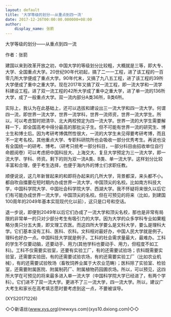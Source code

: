 ```yaml
---
layout: default
title: '大学等级的划分——从重点到四一流'
date: 2017-12-26T00:00:00.000000+08:00
author:
    display_name: 张箭
---
```


大学等级的划分——从重点到四一流

作者：张箭

建国以来到改革开放之初，中国大学的等级划分比较粗，大概就是三等，即大专、大学、全国重点大学。20世纪90年代初起，搞了二一一工程，进了该工程的一百零几所大学便成了重点大学。90年代末，又搞了九八五工程，进了该工程的39所大学便成了重中之重大学。现在2017年又搞了双一流工程，即一流大学和一流学科建设工程。进了双一流工程的42所大学成了重中之重大学，进了单一流的136所大学，成了一般重点大学。双一流内部分A类36所，B类6所。

实际上，我认为在此基础上，还可以选拔和建设出三一流大学和四一流大学。何谓四一流，即世界一流大学，世界一流学科，世界一流师资，世界一流大学生。所以，可以考虑暂时把清华、北大两校预定为四一流大学。世界一流的大学生需要解释一下，即全国高考中得分最高的那批尖子生。但不可能有世界一流的研究生、博士生和博士后。因为考研考博偶然性很大，一流的大学生未见得要考研考博，而且不一定考名校。其他重点大学、专职科研院所也会吸收一部分优秀考生。再说也没有全国统一的研考、博考。（研考只统考一部分科目，一部分科目由招收单位自行命题阅卷）可以考虑把中国科技大、上海交大、复旦大学预定为三一流大学，即一流大学、学科、师资。剩下的则为双一流A类、B类、单一流大学。这样划分比较丰富和合理，便于考生选择，也便于海内外的博士们求职任教。

顺便说说，这几年新冒起来的和即将办起来的几所大学，背景都深，来头都不小。都自吹自擂要在短时期内办成世界一流大学，中国顶尖的名校。比如南方科技大学，中国科学院大学、中国社会科学院大学、西湖大学。我不怀疑将来很久以后它们有可能办成世界一流大学，中国顶尖的名校。但在可预见的将来（比如，到建国100周年的2049年基本实现现代化以前），这只是口号和空话。

退一步说，即便到2049年以后它们办成了一流大学和顶尖名校，那也是非常有局限的非常单一的只对少部分考生有吸引力的大学。因为大学的众多学科专业如果粗略分类只分五大类，即文理工农医。而这四所大学要么是文科大学，要么是理科大学。它们基本没有工科、医科、农科。文科相对最好办，中国人民大学就是例子。理科也好办一点。中国科技大学就是例子。工科的社会需求量最大，最难办。工科的学生不仅要动脑，还要动手、用力(其他学科也要动手、用力，但程度不如工科)。工科不仅需要实验室，还要有实验工厂，有的还需要试验场；农科既需要实验室，还需要实验田，有的还需要试验农场，有的还需要实验工厂（比如农业机械），有的还需要试验牧场（畜牧饲养业属于大农业范畴）；医科除了实验室、检验室，还需要附属医院、附属制药厂、附属植物药园圃农场。所以，可以预见，这四所大学在可预见的将来最多进入单一流大学（中国科学院大学已经进了，有两个学科）。它们进不了双一流大学。更进不了三一流大学，四一流大学。所以，建议广大考生和家长在高考填志愿时要考虑到这一点，不要被误导。

(XYS20171226)

◇◇新语丝(www.xys.org)(newxys.com)(xys10.dxiong.com)◇◇

